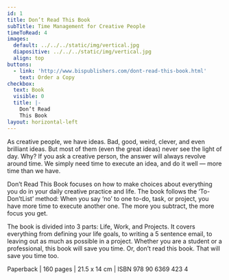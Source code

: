 ```yaml
---
id: 1
title: Don’t Read This Book
subTitle: Time Management for Creative People
timeToRead: 4
images:
  default: ../../../static/img/vertical.jpg
  diapositive: ../../../static/img/vertical.jpg
  align: top
buttons:
  - link: 'http://www.bispublishers.com/dont-read-this-book.html'
    text: Order a Copy
checkbox:
  text: Book
  visible: 0
  title: |-
    Don’t Read
    This Book
layout: horizontal-left
---
```


As creative people, we have ideas. Bad, good, weird, clever, and even brilliant ideas. But most of them (even the great ideas) never see the light of day. Why? If you ask a creative person, the answer will always revolve around time. We simply need time to execute an idea, and do it well — more time than we have.

Don’t Read This Book focuses on how to make choices about everything you do in your daily creative practice and life. The book follows the ‘To-Don’tList’ method: When you say ‘no’ to one to-do, task, or project, you have more time to execute another one. The more you subtract, the more focus you get.

The book is divided into 3 parts: Life, Work, and Projects. It covers everything from defining your life goals, to writing a 5 sentence email, to leaving out as much as possible in a project. Whether you are a student or a professional, this book will save you time. Or, don’t read this book. That will save you time too.

Paperback | 160 pages | 21.5 x 14 cm | ISBN 978 90 6369 423 4

